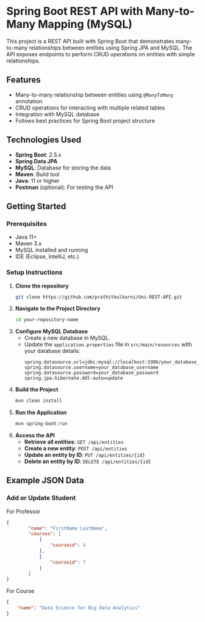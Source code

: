# Spring Boot REST API with Many-to-Many Mapping (MySQL)

This project is a REST API built with Spring Boot that demonstrates many-to-many relationships between entities using Spring JPA and MySQL. The API exposes endpoints to perform CRUD operations on entities with simple relationships.

## Features
- Many-to-many relationship between entities using `@ManyToMany` annotation
- CRUD operations for interacting with multiple related tables
- Integration with MySQL database
- Follows best practices for Spring Boot project structure

## Technologies Used
- **Spring Boot**: 2.5.x
- **Spring Data JPA**
- **MySQL**: Database for storing the data
- **Maven**: Build tool
- **Java**: 11 or higher
- **Postman** (optional): For testing the API

## Getting Started

### Prerequisites
- Java 11+
- Maven 3.x
- MySQL installed and running
- IDE (Eclipse, IntelliJ, etc.)

### Setup Instructions

1. **Clone the repository**
   ```bash
   git clone https://github.com/prathitkulkarni/Uni-REST-API.git
   ```
2. **Navigate to the Project Directory**
    ```bash
    cd your-repository-name
    ```
3. **Configure MySQL Database**
    - Create a new database in MySQL.
    - Update the `application.properties` file in `src/main/resources` with your database details:
      ```properties
      spring.datasource.url=jdbc:mysql://localhost:3306/your_database_name
      spring.datasource.username=your_database_username
      spring.datasource.password=your_database_password
      spring.jpa.hibernate.ddl-auto=update
      ```
4. **Build the Project**
    ```bash
    mvn clean install
    ```
5. **Run the Application**
    ```bash
    mvn spring-boot:run
    ```
6. **Access the API**
    - **Retrieve all entities**: `GET /api/entities`
    - **Create a new entity**: `POST /api/entities`
    - **Update an entity by ID**: `PUT /api/entities/{id}`
    - **Delete an entity by ID**: `DELETE /api/entities/{id}`
  
## Example JSON Data

### Add or Update Student
For Professor
```json 
{
        "name": "FirstName LastName",
        "courses": [
            {
                "courseid": 4
            },
            {
                "courseid": 7
            }
        ]
}
```
For Course
```json 
{
    "name": "Data Science for Big Data Analytics"
}



